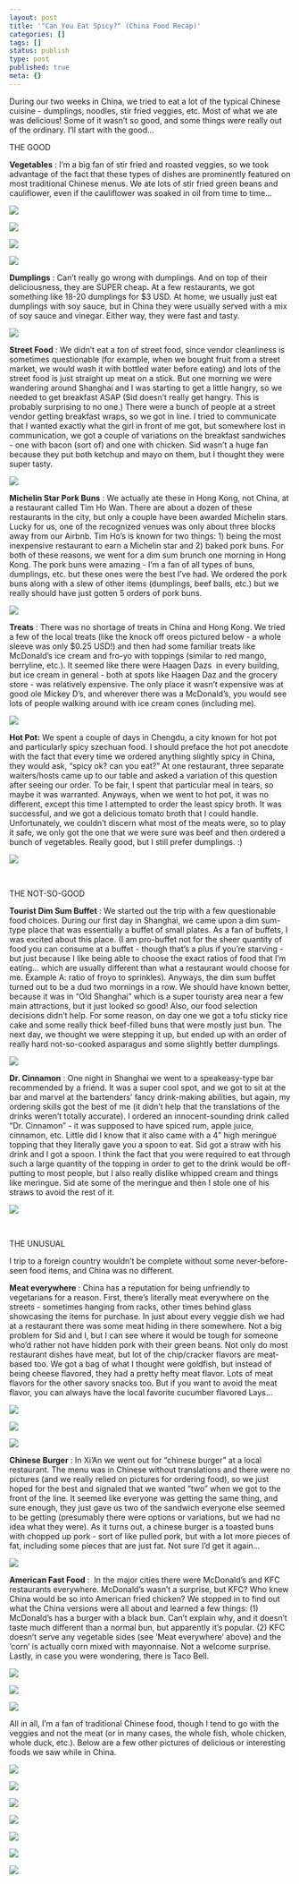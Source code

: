 ```yaml
---
layout: post
title: '"Can You Eat Spicy?" (China Food Recap)'
categories: []
tags: []
status: publish
type: post
published: true
meta: {}
---
```


During our two weeks in China, we tried to eat a lot of the typical Chinese cuisine - dumplings, noodles, stir fried veggies, etc. Most of what we ate was delicious! Some of it wasn’t so good, and some things were really out of the ordinary. I’ll start with the good...

THE GOOD

**Vegetables**
: I’m a big fan of stir fried and roasted veggies, so we took advantage of the fact that these types of dishes are prominently featured on most traditional Chinese menus. We ate lots of stir fried green beans and cauliflower, even if the cauliflower was soaked in oil from time to time… 

![](/assets/casjKdtTg1_-y4jz4ptJBmI9gQmbjSQnNGng_IMG_3683.jpg)
  

  
   
![](/assets/Tbph8FXiclivDQnof69TlCeE0rAhj6HUpXkw_IMG_3561.jpg)
  

  
   
![](/assets/Tbph8FXiclivDQnof69TlCeE0rAhj6HUpXkw_IMG_3540.jpg)
  

  
   
![](/assets/Tbph8FXiclivDQnof69TlCeE0rAhj6HUpXkw_IMG_3541.jpg)

**Dumplings**
: Can’t really go wrong with dumplings. And on top of their deliciousness, they are SUPER cheap. At a few restaurants, we got something like 18-20 dumplings for $3 USD. At home, we usually just eat dumplings with soy sauce, but in China they were usually served with a mix of soy sauce and vinegar. Either way, they were fast and tasty. 
  
      
![](/assets/Tbph8FXiclivDQnof69TlCeE0rAhj6HUpXkw_IMG_3768.jpg)
  


**Street Food**
: We didn’t eat a *ton* of street food, since vendor cleanliness is sometimes questionable (for example, when we bought fruit from a street market, we would wash it with bottled water before eating) and lots of the street food is just straight up meat on a stick. But one morning we were wandering around Shanghai and I was starting to get a little hangry, so we needed to get breakfast ASAP (Sid doesn’t really get hangry. This is probably surprising to no one.) There were a bunch of people at a street vendor getting breakfast wraps, so we got in line. I tried to communicate that I wanted exactly what the girl in front of me got, but somewhere lost in communication, we got a couple of variations on the breakfast sandwiches - one with bacon (sort of) and one with chicken. Sid wasn’t a huge fan because they put both ketchup and mayo on them, but I thought they were super tasty. 
  
      
![](/assets/casjKdtTg1_-y4jz4ptJBmI9gQmbjSQnNGng_IMG_3566.jpg)
  


**Michelin Star Pork Buns**
: We actually ate these in Hong Kong, not China, at a restaurant called Tim Ho Wan. There are about a dozen of these restaurants in the city, but only a couple have been awarded Michelin stars. Lucky for us, one of the recognized venues was only about three blocks away from our Airbnb. Tim Ho’s is known for two things: 1) being the most inexpensive restaurant to earn a Michelin star and 2) baked pork buns. For both of these reasons, we went for a dim sum brunch one morning in Hong Kong. The pork buns were amazing - I’m a fan of all types of buns, dumplings, etc. but these ones were the best I’ve had. We ordered the pork buns along with a slew of other items (dumplings, beef balls, etc.) but we really should have just gotten 5 orders of pork buns. 
  
      
![](/assets/casjKdtTg1_-y4jz4ptJBmI9gQmbjSQnNGng_IMG_3853.jpg)
  


**Treats**
: There was no shortage of treats in China and Hong Kong. We tried a few of the local treats (like the knock off oreos pictured below - a whole sleeve was only $0.25 USD!) and then had some familiar treats like McDonald’s ice cream and fro-yo with toppings (similar to red mango, berryline, etc.). It seemed like there were Haagen Dazs  in every building, but ice cream in general - both at spots like Haagen Daz and the grocery store - was relatively expensive. The only place it wasn’t expensive was at good ole Mickey D’s, and wherever there was a McDonald’s, you would see lots of people walking around with ice cream cones (including me). 
  
      
![](/assets/Tbph8FXiclivDQnof69TlCeE0rAhj6HUpXkw_IMG_3773.jpg)
  


**Hot Pot:**
 We spent a couple of days in Chengdu, a city known for hot pot and particularly spicy szechuan food. I should preface the hot pot anecdote with the fact that every time we ordered anything slightly spicy in China, they would ask, “spicy ok? can you eat?” At one restaurant, three separate waiters/hosts came up to our table and asked a variation of this question after seeing our order. To be fair, I spent that particular meal in tears, so maybe it was warranted. Anyways, when we went to hot pot, it was no different, except this time I attempted to order the least spicy broth. It was successful, and we got a delicious tomato broth that I could handle. Unfortunately, we couldn’t discern what most of the meats were, so to play it safe, we only got the one that we were sure was beef and then ordered a bunch of vegetables. Really good, but I still prefer dumplings. :) 
  
      
![](/assets/casjKdtTg1_-y4jz4ptJBmI9gQmbjSQnNGng_IMG_0363.jpg)
  


 

THE NOT-SO-GOOD

**Tourist Dim Sum Buffet**
: We started out the trip with a few questionable food choices. During our first day in Shanghai, we came upon a dim sum-type place that was essentially a buffet of small plates. As a fan of buffets, I was excited about this place. (I am pro-buffet not for the sheer quantity of food you can consume at a buffet - though that’s a plus if you’re starving - but just because I like being able to choose the exact ratios of food that I’m eating… which are usually different than what a restaurant would choose for me. Example A: ratio of froyo to sprinkles). Anyways, the dim sum buffet turned out to be a dud two mornings in a row. We should have known better, because it was in “Old Shanghai” which is a super touristy area near a few main attractions, but it just looked so good! Also, our food selection decisions didn’t help. For some reason, on day one we got a tofu sticky rice cake and some really thick beef-filled buns that were mostly just bun. The next day, we thought we were stepping it up, but ended up with an order of really hard not-so-cooked asparagus and some slightly better dumplings. 
  
      
![](/assets/casjKdtTg1_-y4jz4ptJBmI9gQmbjSQnNGng_IMG_3535.jpg)
  


**Dr. Cinnamon**
: One night in Shanghai we went to a speakeasy-type bar recommended by a friend. It was a super cool spot, and we got to sit at the bar and marvel at the bartenders’ fancy drink-making abilities, but again, my ordering skills got the best of me (it didn’t help that the translations of the drinks weren’t totally accurate). I ordered an innocent-sounding drink called “Dr. Cinnamon” - it was supposed to have spiced rum, apple juice, cinnamon, etc. Little did I know that it also came with a 4” high meringue topping that they literally gave you a spoon to eat. Sid got a straw with his drink and I got a spoon. I think the fact that you were required to eat through such a large quantity of the topping in order to get to the drink would be off-putting to most people, but I also really dislike whipped cream and things like meringue. Sid ate some of the meringue and then I stole one of his straws to avoid the rest of it. 
  
      
![](/assets/casjKdtTg1_-y4jz4ptJBmI9gQmbjSQnNGng_IMG_3544.jpg)
  


 

THE UNUSUAL

I trip to a foreign country wouldn’t be complete without some never-before-seen food items, and China was no different. 

**Meat everywhere**
: China has a reputation for being unfriendly to vegetarians for a reason. First, there’s literally meat everywhere on the streets - sometimes hanging from racks, other times behind glass showcasing the items for purchase. In just about every veggie dish we had at a restaurant there was some meat hiding in there somewhere. Not a big problem for Sid and I, but I can see where it would be tough for someone who’d rather not have hidden pork with their green beans. Not only do most restaurant dishes have meat, but lot of the chip/cracker flavors are meat-based too. We got a bag of what I thought were goldfish, but instead of being cheese flavored, they had a pretty hefty meat flavor. Lots of meat flavors for the other savory snacks too. But if you want to avoid the meat flavor, you can always have the local favorite cucumber flavored Lays… 

![](/assets/casjKdtTg1_-y4jz4ptJBmI9gQmbjSQnNGng_IMG_3563.jpg)
  

  
   
![](/assets/Tbph8FXiclivDQnof69TlCeE0rAhj6HUpXkw_IMG_3558.jpg)
  

  
   
![](/assets/PfqFLWy-3Tjp4nKScCHg1XF4aLsQJlo6oYbA_IMG_3568.jpg)

**Chinese Burger**
: In Xi’An we went out for “chinese burger” at a local restaurant. The menu was in Chinese without translations and there were no pictures (and we really relied on pictures for ordering food), so we just hoped for the best and signaled that we wanted “two” when we got to the front of the line. It seemed like everyone was getting the same thing, and sure enough, they just gave us two of the sandwich everyone else seemed to be getting (presumably there were options or variations, but we had no idea what they were). As it turns out, a chinese burger is a toasted buns with chopped up pork - sort of like pulled pork, but with a lot more pieces of fat, including some pieces that are just fat. Not sure I’d get it again… 
  
      
![](/assets/casjKdtTg1_-y4jz4ptJBmI9gQmbjSQnNGng_IMG_0359.jpg)
  


**American Fast Food**
:  In the major cities there were McDonald’s and KFC restaurants everywhere. McDonald’s wasn’t a surprise, but KFC? Who knew China would be so into American fried chicken? We stopped in to find out what the China versions were all about and learned a few things: (1) McDonald’s has a burger with a black bun. Can’t explain why, and it doesn’t taste much different than a normal bun, but apparently it’s popular. (2) KFC doesn’t serve any vegetable sides (see ‘Meat everywhere’ above) and the ‘corn’ is actually corn mixed with mayonnaise. Not a welcome surprise. Lastly, in case you were wondering, there is Taco Bell. 

![](/assets/Tbph8FXiclivDQnof69TlCeE0rAhj6HUpXkw_IMG_3581.jpg)
  

  
   
![](/assets/Tbph8FXiclivDQnof69TlCeE0rAhj6HUpXkw_IMG_3790.jpg)
  

  
   
![](/assets/casjKdtTg1_-y4jz4ptJBmI9gQmbjSQnNGng_IMG_3582.jpg)

All in all, I’m a fan of traditional Chinese food, though I tend to go with the veggies and not the meat (or in many cases, the whole fish, whole chicken, whole duck, etc.). Below are a few other pictures of delicious or interesting foods we saw while in China.

![](/assets/casjKdtTg1_-y4jz4ptJBmI9gQmbjSQnNGng_IMG_3782.jpg)
  

  
   
![](/assets/Tbph8FXiclivDQnof69TlCeE0rAhj6HUpXkw_IMG_3608.jpg)
  

  
   
![](/assets/Tbph8FXiclivDQnof69TlCeE0rAhj6HUpXkw_IMG_3609.jpg)
  

  
   
![](/assets/casjKdtTg1_-y4jz4ptJBmI9gQmbjSQnNGng_IMG_3528.jpg)
  

  
   
![](/assets/casjKdtTg1_-y4jz4ptJBmI9gQmbjSQnNGng_IMG_3678.jpg)
  

  
   
![](/assets/casjKdtTg1_-y4jz4ptJBmI9gQmbjSQnNGng_IMG_3870.jpg)
  

  
   
![](/assets/casjKdtTg1_-y4jz4ptJBmI9gQmbjSQnNGng_IMG_3567.jpg)
